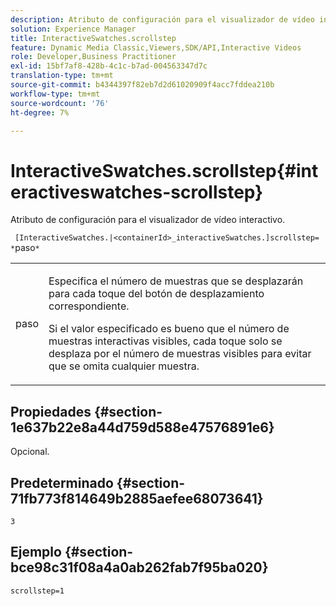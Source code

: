 ```yaml
---
description: Atributo de configuración para el visualizador de vídeo interactivo.
solution: Experience Manager
title: InteractiveSwatches.scrollstep
feature: Dynamic Media Classic,Viewers,SDK/API,Interactive Videos
role: Developer,Business Practitioner
exl-id: 15bf7af8-428b-4c1c-b7ad-004563347d7c
translation-type: tm+mt
source-git-commit: b4344397f82eb7d2d61020909f4acc7fddea210b
workflow-type: tm+mt
source-wordcount: '76'
ht-degree: 7%

---
```


# InteractiveSwatches.scrollstep{#interactiveswatches-scrollstep}

Atributo de configuración para el visualizador de vídeo interactivo.

` [InteractiveSwatches.|<containerId>_interactiveSwatches.]scrollstep= *`paso`*`

<table id="table_441553CD34C94A58A9D7CBF772DEDDB6"> 
 <tbody> 
  <tr> 
   <td colname="col1"> <p> <span class="codeph"><span class="varname"> paso</span></span> </p> </td> 
   <td colname="col2"> <p>Especifica el número de muestras que se desplazarán para cada toque del botón de desplazamiento correspondiente. </p> <p>Si el valor especificado es bueno que el número de muestras interactivas visibles, cada toque solo se desplaza por el número de muestras visibles para evitar que se omita cualquier muestra. </p> </td> 
  </tr> 
 </tbody> 
</table>

## Propiedades {#section-1e637b22e8a44d759d588e47576891e6}

Opcional.

## Predeterminado {#section-71fb773f814649b2885aefee68073641}

`3`

## Ejemplo {#section-bce98c31f08a4a0ab262fab7f95ba020}

```
scrollstep=1
```
